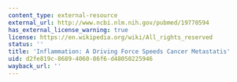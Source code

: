 ```yaml
---
content_type: external-resource
external_url: http://www.ncbi.nlm.nih.gov/pubmed/19770594
has_external_license_warning: true
license: https://en.wikipedia.org/wiki/All_rights_reserved
status: ''
title: 'Inflammation: A Driving Force Speeds Cancer Metastatis'
uid: d2fe819c-8689-4060-86f6-d48050225946
wayback_url: ''
---
```

